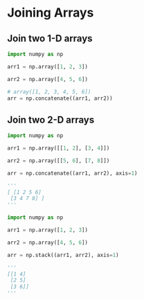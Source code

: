 # Joining Arrays

## Join two 1-D arrays

```py
import numpy as np

arr1 = np.array([1, 2, 3])

arr2 = np.array([4, 5, 6])

# array([1, 2, 3, 4, 5, 6])
arr = np.concatenate((arr1, arr2))
```

## Join two 2-D arrays

```py
import numpy as np

arr1 = np.array([[1, 2], [3, 4]])

arr2 = np.array([[5, 6], [7, 8]])

arr = np.concatenate((arr1, arr2), axis=1)

'''
[ [1 2 5 6]
 [3 4 7 8] ]
'''
```

```py
import numpy as np

arr1 = np.array([1, 2, 3])

arr2 = np.array([4, 5, 6])

arr = np.stack((arr1, arr2), axis=1)

'''
[[1 4]
 [2 5]
 [3 6]]
'''
```